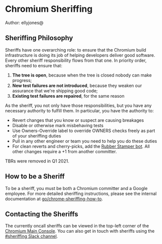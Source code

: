 # Chromium Sheriffing

Author: ellyjones@

## Sheriffing Philosophy

Sheriffs have one overarching role: to ensure that the Chromium build
infrastructure is doing its job of helping developers deliver good software.
Every other sheriff responsibility flows from that one. In priority order,
sheriffs need to ensure that:

1. **The tree is open**, because when the tree is closed nobody can make
   progress;
2. **New test failures are not introduced**, because they weaken our assurance
   that we're shipping good code;
3. **Existing test failures are repaired**, for the same reason

As the sheriff, you not only have those responsibilities, but you have any
necessary authority to fulfill them. In particular, you have the authority to:

* Revert changes that you know or suspect are causing breakages
* Disable or otherwise mark misbehaving tests
* Use Owners-Override label to override OWNERS checks freely as part of your
  sheriffing duties
* Pull in any other engineer or team you need to help you do these duties
* For clean reverts and cherry-picks, add the
  [Rubber Stamper bot](code_reviews.md#automated-code_review). All other
  changes require a +1 from another committer.

TBRs were removed in Q1 2021.

## How to be a Sheriff

To be a sheriff, you must be both a Chromium committer and a Google employee.
For more detailed sheriffing instructions, please see the internal documentation
at
[go/chrome-sheriffing-how-to](https://goto.google.com/chrome-sheriffing-how-to).

## Contacting the Sheriffs

The currently oncall sheriffs can be viewed in the top-left corner of the
[Chromium Main Console](https://ci.chromium.org/p/chromium/g/main/console). You
can also get in touch with sheriffs using the
[#sheriffing Slack channel](https://chromium.slack.com/messages/CGJ5WKRUH/).
